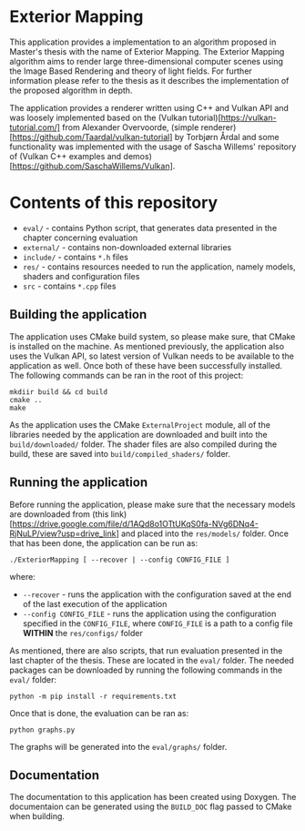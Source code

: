 # Exterior Mapping
This application provides a implementation to an algorithm proposed in Master's thesis with the name of Exterior Mapping. The Exterior Mapping algorithm aims to render large three-dimensional computer scenes using the Image Based Rendering and theory of light fields. For further information please refer to the thesis as it describes the implementation of the proposed algorithm in depth.

The application provides a renderer written using C++ and Vulkan API and was loosely implemented based on the (Vulkan tutorial)[https://vulkan-tutorial.com/] from Alexander Overvoorde, (simple renderer)[https://github.com/Taardal/vulkan-tutorial] by Torbjørn Årdal and some functionality was implemented with the usage of Sascha Willems' repository of (Vulkan C++ examples and demos)[https://github.com/SaschaWillems/Vulkan].

# Contents of this repository
- `eval/` - contains Python script, that generates data presented in the chapter concerning evaluation
- `external/` - contains non-downloaded external libraries
- `include/` - contains `*.h` files
- `res/` - contains resources needed to run the application, namely models, shaders and configuration files
- `src` - contains `*.cpp` files

## Building the application
The application uses CMake build system, so please make sure, that CMake is installed on the machine. As mentioned previously, the application also uses the Vulkan API, so latest version of Vulkan needs to be available to the application as well. Once both of these have been successfully installed. The following commands can be ran in the root of this project:

```
mkdiir build && cd build
cmake ..
make
```

As the application uses the CMake `ExternalProject` module, all of the libraries needed by the application are downloaded and built into the `build/downloaded/` folder. The shader files are also compiled during the build, these are saved into `build/compiled_shaders/` folder.

## Running the application
Before running the application, please make sure that the necessary models are downloaded from (this link)[https://drive.google.com/file/d/1AQd8o1OTtUKqS0fa-NVg6DNq4-RjNuLP/view?usp=drive_link] and placed into the `res/models/` folder. Once that has been done, the application can be run as:

```
./ExteriorMapping [ --recover | --config CONFIG_FILE ]
```
where:
- `--recover` - runs the application with the configuration saved at the end of the last execution of the application
- `--config CONFIG_FILE` - runs the application using the configuration specified in the `CONFIG_FILE`, where `CONFIG_FILE` is a path to a config file **WITHIN** the `res/configs/` folder

As mentioned, there are also scripts, that run evaluation presented in the last chapter of the thesis. These are located in the `eval/` folder. The needed packages can be downloaded by running the following commands in the `eval/` folder:

```
python -m pip install -r requirements.txt
```

Once that is done, the evaluation can be ran as:

```
python graphs.py
```

The graphs will be generated into the `eval/graphs/` folder.

## Documentation
The documentation to this application has been created using Doxygen. The documentaion can be generated using the `BUILD_DOC` flag passed to CMake when building.